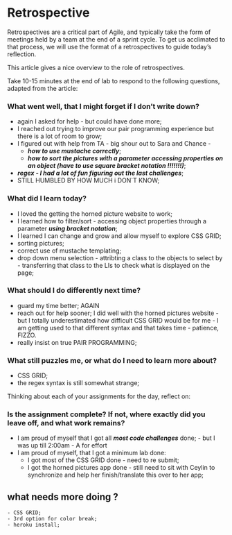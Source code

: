 # Retrospective
Retrospectives are a critical part of Agile, and typically take the form of meetings held by a team at the end of a sprint cycle. To get us acclimated to that process, we will use the format of a retrospectives to guide today’s reflection.

This article gives a nice overview to the role of retrospectives.

Take 10-15 minutes at the end of lab to respond to the following questions, adapted from the article:

### What went well, that I might forget if I don’t write down?
  - again I asked for help - but could have done more;
  - I reached out trying to improve our pair programming experience but there is a lot of room to grow;
  - I figured out with help from TA - big shour out to Sara and Chance - 
      + ***how to use mustache correctly***;
      + ***how to sort the pictures with a parameter accessing properties on an object (have to use square bracket notation !!!!!!!)***;
  - ***regex - I had a lot of fun figuring out the last challenges***;
  - STILL HUMBLED BY HOW MUCH i DON`T KNOW;

### What did I learn today?
  - I loved the getting the horned picture website to work;
  - I learned how to filter/sort - accessing object properties through a parameter ***using bracket notation***;
  - I learned I can change and grow and allow myself to explore CSS GRID;
  - sorting pictures;
  - correct use of mustache templating;
  - drop down menu selection - attribting a class to the objects to select by - transferring that class to the LIs to check what is displayed on the page;
### What should I do differently next time?
  - guard my time better; AGAIN
  - reach out for help sooner; I did well with the horned pictures website - but I totally underestimated how difficult CSS GRID would be for me - I am getting used to that different syntax and that takes time - patience, FIZZO.
  - really insist on true PAIR PROGRAMMING;
### What still puzzles me, or what do I need to learn more about?
- CSS GRID;
- the regex syntax is still somewhat strange;

Thinking about each of your assignments for the day, reflect on:

### Is the assignment complete? If not, where exactly did you leave off, and what work remains?
  + I am proud of myself that I got all ***most code challenges*** done; - but I was up till 2:00am - A for effort
  + I am proud of myself, that I got a minimum lab done:
    - I got most of the CSS GRID done - need to re submit;
    - I got the horned pictures app done - still need to sit with Ceylin to synchronize and help her finish/translate this over to her app;
## what needs more doing ?
    - CSS GRID;
    - 3rd option for color break;
    - heroku install;